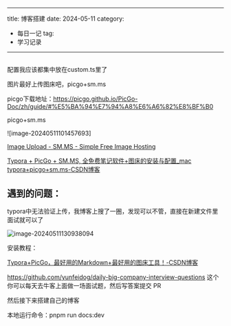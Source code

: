 
---
title: 博客搭建
date: 2024-05-11
category:
  - 每日一记
tag:
  - 学习记录
---




##

配置我应该都集中放在custom.ts里了

图片最好上传图床吧，picgo+sm.ms

picgo下载地址：https://picgo.github.io/PicGo-Doc/zh/guide/#%E5%BA%94%E7%94%A8%E6%A6%82%E8%BF%B0



picgo+sm.ms

![image-20240511101457693]

[Image Upload - SM.MS - Simple Free Image Hosting](https://sm.ms/)

[Typora + PicGo + SM.MS, 全免费笔记软件+图床的安装与配置_mac typora+picgo+sm.ms-CSDN博客](https://blog.csdn.net/spongebob0018/article/details/122748701?ops_request_misc=%7B%22request%5Fid%22%3A%22171539263016800197097671%22%2C%22scm%22%3A%2220140713.130102334.pc%5Fall.%22%7D&request_id=171539263016800197097671&biz_id=0&utm_medium=distribute.pc_search_result.none-task-blog-2~all~first_rank_ecpm_v1~rank_v31_ecpm-4-122748701-null-null.142^v100^pc_search_result_base4&utm_term=picgo%2Bsm.ms&spm=1018.2226.3001.4187#2_PicGo_44)



## 遇到的问题：

typora中无法验证上传，我博客上搜了一圈，发现可以不管，直接在新建文件里面试就可以了

![image-20240511130938094](https://s2.loli.net/2024/05/11/CVtLY94z5iUelXH.png)

安装教程：

[Typora+PicGo，最好用的Markdown+最好用的图床工具！-CSDN博客](https://blog.csdn.net/bruce_6/article/details/104821531)

https://github.com/yunfeidog/daily-big-company-interview-questions
这个你可以每天去牛客上面做一场面试题，然后写答案提交 PR



然后接下来搭建自己的博客

本地运行命令：pnpm run docs:dev

